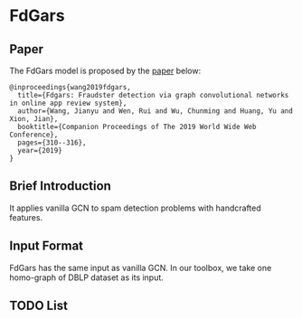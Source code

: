 
# FdGars

## Paper
The FdGars model is proposed by the [paper](https://dl.acm.org/citation.cfm?id=3316586) below:
```
@inproceedings{wang2019fdgars,
  title={Fdgars: Fraudster detection via graph convolutional networks in online app review system},
  author={Wang, Jianyu and Wen, Rui and Wu, Chunming and Huang, Yu and Xion, Jian},
  booktitle={Companion Proceedings of The 2019 World Wide Web Conference},
  pages={310--316},
  year={2019}
}
```


## Brief Introduction

It applies vanilla GCN to spam detection problems with handcrafted features.

## Input Format

FdGars has the same input as vanilla GCN. In our toolbox, we take one homo-graph of DBLP dataset as its input.

## TODO List

